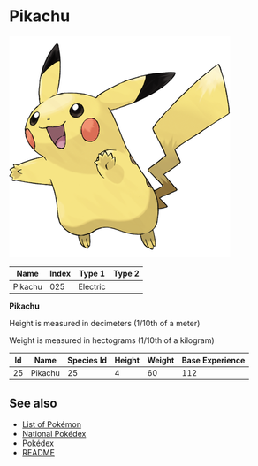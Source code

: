 # Pikachu


![Pikachu](images/025.png)

| **Name** | **Index** | **Type 1** | **Type 2** |
|----|----|----|----|
| Pikachu | 025 | Electric  |  |

**Pikachu** 


Height is measured in decimeters (1/10th of a meter)

Weight is measured in hectograms (1/10th of a kilogram)

| **Id** | **Name** | **Species Id** | **Height** | **Weight** | **Base Experience** |
|--------|----------|----------------|------------|------------|---------------------|
| 25 | Pikachu | 25 | 4 | 60 | 112 |


## See also

- [List of Pokémon](../pokemon.md)
- [National Pokédex](../national_pokedex.md)
- [Pokédex](../pokedex.md)
- [README](../README.md)
